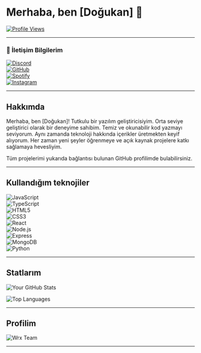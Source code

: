 # Merhaba, ben [Doğukan] 👋

[![Profile Views](https://komarev.com/ghpvc/?username=rexanewashere&color=blue)](https://github.com/rexanewashere)

---

### 📱 İletişim Bilgilerim

[![Discord](https://img.shields.io/badge/Discord-%237289DA.svg?style=for-the-badge&logo=discord&logoColor=white)](https://discordapp.com/users/1328410312449327266)  
[![GitHub](https://img.shields.io/badge/GitHub-%2312100E.svg?style=for-the-badge&logo=github&logoColor=white)](https://github.com/rexanewashere)  
[![Spotify](https://img.shields.io/badge/Spotify-%231DB954.svg?style=for-the-badge&logo=spotify&logoColor=white)](https://open.spotify.com/user/31jqirhyc43e5xisaipzjlozzvfa)  
[![Instagram](https://img.shields.io/badge/Instagram-%23E4405F.svg?style=for-the-badge&logo=instagram&logoColor=white)](https://instagram.com/rexanewashere)  

---

## Hakkımda

Merhaba, ben [Doğukan]!
Tutkulu bir yazılım geliştiricisiyim. Orta seviye geliştirici olarak  bir deneyime sahibim. Temiz ve okunabilir kod yazmayı seviyorum. Aynı zamanda teknoloji hakkında içerikler üretmekten keyif alıyorum.
Her zaman yeni şeyler öğrenmeye ve açık kaynak projelere katkı sağlamaya hevesliyim.

Tüm projelerimi yukarıda bağlantısı bulunan GitHub profilimde bulabilirsiniz.

---

## Kullandığım teknojiler

![JavaScript](https://img.shields.io/badge/JavaScript-F7DF1E?style=for-the-badge&logo=javascript&logoColor=black)  
![TypeScript](https://img.shields.io/badge/TypeScript-3178C6?style=for-the-badge&logo=typescript&logoColor=white)  
![HTML5](https://img.shields.io/badge/HTML5-E34F26?style=for-the-badge&logo=html5&logoColor=white)  
![CSS3](https://img.shields.io/badge/CSS3-1572B6?style=for-the-badge&logo=css3&logoColor=white)  
![React](https://img.shields.io/badge/React-61DAFB?style=for-the-badge&logo=react&logoColor=black)  
![Node.js](https://img.shields.io/badge/Node.js-339933?style=for-the-badge&logo=node.js&logoColor=white)  
![Express](https://img.shields.io/badge/Express.js-000000?style=for-the-badge&logo=express&logoColor=white)   
![MongoDB](https://img.shields.io/badge/MongoDB-47A248?style=for-the-badge&logo=mongodb&logoColor=white)  
![Python](https://img.shields.io/badge/Python-3776AB?style=for-the-badge&logo=python&logoColor=white)  

---

## Statlarım

![Your GitHub Stats](https://github-readme-stats.vercel.app/api?username=rexanewashere&show_icons=true&theme=dark)

![Top Languages](https://github-readme-stats.vercel.app/api/top-langs/?username=rexanewashere&layout=compact&theme=dark)

---


## Profilim

![Wrx Team](https://your-image-link.com/your-chibi-image.png)

---
